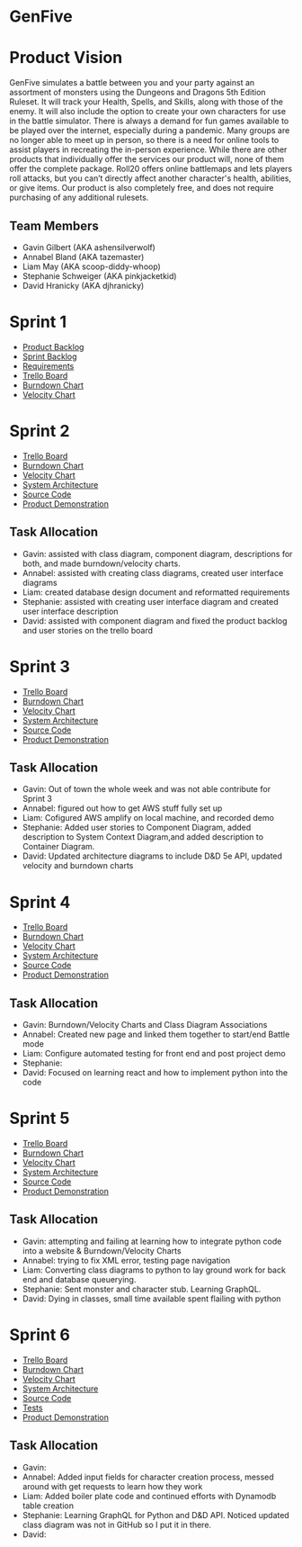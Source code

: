 # GenFive

# Product Vision

GenFive simulates a battle between you and your party against an assortment of monsters using the Dungeons and Dragons 5th Edition Ruleset. It will track your Health, Spells, and Skills, along with those of the enemy. It will also include the option to create your own characters for use in the battle simulator.
There is always a demand for fun games available to be played over the internet, especially during a pandemic. Many groups are no longer able to meet up in person, so there is a need for online tools to assist players in recreating the in-person experience. 
While there are other products that individually offer the services our product will, none of them offer the complete package. Roll20 offers online battlemaps and lets players roll attacks, but you can’t directly affect another character's health, abilities, or give items. Our product is also completely free, and does not require purchasing of any additional rulesets. 

## Team Members

- Gavin Gilbert (AKA ashensilverwolf)
- Annabel Bland (AKA tazemaster)
- Liam May (AKA scoop-diddy-whoop)
- Stephanie Schweiger (AKA pinkjacketkid)
- David Hranicky (AKA djhranicky)


# Sprint 1

- [Product Backlog](https://trello.com/b/LyoSdg5y/genfive)
- [Sprint Backlog](https://trello.com/b/LyoSdg5y/genfive)
- [Requirements](https://github.com/tazemaster/GenFive/blob/main/artifacts/requirements.md)
- [Trello Board](https://trello.com/b/LyoSdg5y/genfive)
- [Burndown Chart](https://docs.google.com/spreadsheets/d/1X3JR_Z-KlPDZuIFypAKB3onZrq-bUavyz_7wD780VBU/edit?usp=sharing)
- [Velocity Chart](https://docs.google.com/spreadsheets/d/1zmuhoPPeO9SQrvBysmMswbhSMYx34nLcfIQ-MMtw9Ho/edit?usp=sharing)

# Sprint 2

- [Trello Board](https://trello.com/b/LyoSdg5y/genfive)
- [Burndown Chart](https://docs.google.com/spreadsheets/d/14zUP4wrlr3NUx20r2uOj0ZdUzK_CDt_aZr29EeesweQ/edit?usp=sharing)
- [Velocity Chart](https://docs.google.com/spreadsheets/d/1zmuhoPPeO9SQrvBysmMswbhSMYx34nLcfIQ-MMtw9Ho/edit?usp=sharing)
- [System Architecture](https://github.com/tazemaster/GenFive/blob/main/artifacts/architecture.md)
- [Source Code](https://github.com/tazemaster/5thGen/tree/main/src)
- [Product Demonstration](https://youtu.be/xeGLVeUbJWA)

## Task Allocation

- Gavin:  assisted with class diagram, component diagram, descriptions for both, and made burndown/velocity charts.
- Annabel: assisted with creating class diagrams, created user interface diagrams
- Liam: created database design document and reformatted requirements
- Stephanie: assisted with creating user interface diagram and created user interface description
- David: assisted with component diagram and fixed the product backlog and user stories on the trello board

# Sprint 3

- [Trello Board](https://trello.com/b/LyoSdg5y/genfive)
- [Burndown Chart](https://docs.google.com/spreadsheets/d/1hk61F59RrIFJFWpMjIzdS7dMyRyPKYj689UCZpNfD8w/edit#gid=0)
- [Velocity Chart](https://docs.google.com/spreadsheets/d/1zmuhoPPeO9SQrvBysmMswbhSMYx34nLcfIQ-MMtw9Ho/edit?usp=sharing)
- [System Architecture](https://github.com/tazemaster/GenFive/blob/main/artifacts/architecture.md)
- [Source Code](https://github.com/tazemaster/5thGen/tree/main/src)
- [Product Demonstration](https://youtu.be/6WRm-phAYn8)

## Task Allocation

- Gavin: Out of town the whole week and was not able contribute for Sprint 3
- Annabel: figured out how to get AWS stuff fully set up
- Liam: Cofigured AWS amplify on local machine, and recorded demo
- Stephanie: Added user stories to Component Diagram, added description to System Context Diagram,and added description to Container Diagram.
- David: Updated architecture diagrams to include D&D 5e API, updated velocity and burndown charts

# Sprint 4

- [Trello Board](https://trello.com/b/LyoSdg5y/genfive)
- [Burndown Chart](https://docs.google.com/spreadsheets/d/1j4rXR0bs3_8r0OXxPj1oQ3tf00jTcVJ2TbxayJ_IQEQ/edit#gid=0)
- [Velocity Chart](https://docs.google.com/spreadsheets/d/1zmuhoPPeO9SQrvBysmMswbhSMYx34nLcfIQ-MMtw9Ho/edit?usp=sharing)
- [System Architecture](https://github.com/tazemaster/GenFive/blob/main/artifacts/architecture.md)
- [Source Code](https://github.com/tazemaster/5thGen/tree/main/src)
- [Product Demonstration](https://youtu.be/2fJ4fWtejgs)

## Task Allocation

- Gavin: Burndown/Velocity Charts and Class Diagram Associations
- Annabel: Created new page and linked them together to start/end Battle mode
- Liam: Configure automated testing for front end and post project demo
- Stephanie: 
- David: Focused on learning react and how to implement python into the code

# Sprint 5

- [Trello Board](https://trello.com/b/LyoSdg5y/genfive)
- [Burndown Chart](https://docs.google.com/spreadsheets/d/1iiITnVncwxMSvG9pqxwT80iczs9ySy4z4PEPbXG65Ts/edit?usp=sharing)
- [Velocity Chart](https://docs.google.com/spreadsheets/d/1zmuhoPPeO9SQrvBysmMswbhSMYx34nLcfIQ-MMtw9Ho/edit?usp=sharing)
- [System Architecture](https://github.com/tazemaster/GenFive/blob/main/artifacts/architecture.md)
- [Source Code](https://github.com/tazemaster/5thGen/tree/main/src)
- [Product Demonstration](https://youtu.be/2fJ4fWtejgs)

## Task Allocation

- Gavin: attempting and failing at learning how to integrate python code into a website & Burndown/Velocity Charts
- Annabel: trying to fix XML error, testing page navigation
- Liam: Converting class diagrams to python to lay ground work for back end and database queuerying.
- Stephanie: Sent monster and character stub. Learning GraphQL.
- David: Dying in classes, small time available spent flailing with python

# Sprint 6

- [Trello Board](https://trello.com/b/LyoSdg5y/genfive)
- [Burndown Chart](https://docs.google.com/spreadsheets/d/1iiITnVncwxMSvG9pqxwT80iczs9ySy4z4PEPbXG65Ts/edit?usp=sharing)
- [Velocity Chart](https://docs.google.com/spreadsheets/d/1zmuhoPPeO9SQrvBysmMswbhSMYx34nLcfIQ-MMtw9Ho/edit?usp=sharing)
- [System Architecture](https://github.com/tazemaster/GenFive/blob/main/artifacts/architecture.md)
- [Source Code](https://github.com/tazemaster/5thGen/tree/main/src)
- [Tests](https://github.com/tazemaster/5thGen/tree/main/test)
- [Product Demonstration](https://youtu.be/kRHVqOE3TjU)

## Task Allocation

- Gavin: 
- Annabel: Added input fields for character creation process, messed around with get requests to learn how they work
- Liam: Added boiler plate code and continued efforts with Dynamodb table creation
- Stephanie: Learning GraphQL for Python and D&D API. Noticed updated class diagram was not in GitHub so I put it in there.
- David: 
